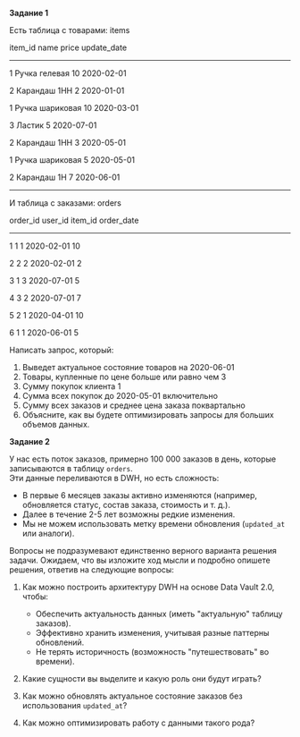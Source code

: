 **Задание 1**

Есть таблица с товарами: items

item_id    name                 price       update_date

-------    ----------------     ------      -----------

1  Ручка гелевая  10  2020-02-01

2  Карандаш 1HH  2  2020-01-01

1  Ручка шариковая  10  2020-03-01

3  Ластик  5  2020-07-01

2  Карандаш 1HH  3  2020-05-01

1  Ручка шариковая  5  2020-05-01

2  Карандаш 1H  7  2020-06-01


----------------------------------------------------------------
И таблица с заказами: orders

order_id    user_id     item_id     order_date

-------    --------     -------     ----------

1   1   1   2020-02-01  10

2   2   2   2020-02-01  2

3  1  3  2020-07-01 5

4   3  2  2020-07-01 7

5  2  1  2020-04-01 10

6  1  1  2020-06-01 5



Написать запрос, который:
1. Выведет актуальное состояние товаров на 2020-06-01
2. Товары, купленные по цене больше или равно чем 3
3. Сумму покупок клиента 1
4. Сумма всех покупок до 2020-05-01 включительно
5. Сумму всех заказов и среднее цена заказа поквартально
6. Объясните, как вы будете оптимизировать запросы для больших объемов данных.

**Задание 2**

У нас есть поток заказов, примерно 100 000 заказов в день, которые записываются в таблицу `orders`.  
Эти данные переливаются в DWH, но есть сложность:

- В первые 6 месяцев заказы активно изменяются (например, обновляется статус, состав заказа, стоимость и т. д.).
- Далее в течение 2-5 лет возможны редкие изменения.
- Мы не можем использовать метку времени обновления (`updated_at` или аналоги).

Вопросы не подразумевают единственно верного варианта решения задачи.
Ожидаем, что вы изложите ход мысли и подробно опишете решения, ответив на следующие вопросы:

1. Как можно построить архитектуру DWH на основе Data Vault 2.0, чтобы:
    - Обеспечить актуальность данных (иметь "актуальную" таблицу заказов).
    - Эффективно хранить изменения, учитывая разные паттерны обновлений.
    - Не терять историчность (возможность "путешествовать" во времени).

2. Какие сущности вы выделите и какую роль они будут играть?
    
3. Как можно обновлять актуальное состояние заказов без использования `updated_at`?
    
4. Как можно оптимизировать работу с данными такого рода?
